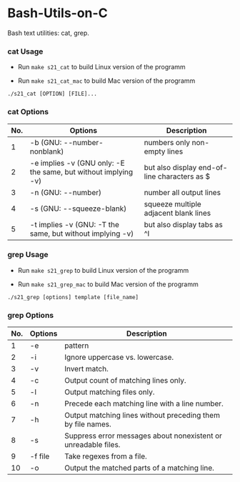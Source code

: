 # Bash-Utils-on-C

Bash text utilities: cat, grep.

### cat Usage

- Run `make s21_cat` to build Linux version of the programm

- Run `make s21_cat_mac` to build Mac version of the programm

`./s21_cat [OPTION] [FILE]...`

### cat Options

| No. | Options | Description |
| ------ | ------ | ------ |
| 1 | -b (GNU: --number-nonblank) | numbers only non-empty lines |
| 2 | -e implies -v (GNU only: -E the same, but without implying -v) | but also display end-of-line characters as $  |
| 3 | -n (GNU: --number) | number all output lines |
| 4 | -s (GNU: --squeeze-blank) | squeeze multiple adjacent blank lines |
| 5 | -t implies -v (GNU: -T the same, but without implying -v) | but also display tabs as ^I  |

### grep Usage

- Run `make s21_grep` to build Linux version of the programm

- Run `make s21_grep_mac` to build Mac version of the programm

`./s21_grep [options] template [file_name]`

### grep Options

| No. | Options | Description |
| ------ | ------ | ------ |
| 1 | -e | pattern |
| 2 | -i | Ignore uppercase vs. lowercase.  |
| 3 | -v | Invert match. |
| 4 | -c | Output count of matching lines only. |
| 5 | -l | Output matching files only.  |
| 6 | -n | Precede each matching line with a line number. |
| 7 | -h | Output matching lines without preceding them by file names. |
| 8 | -s | Suppress error messages about nonexistent or unreadable files. |
| 9 | -f file | Take regexes from a file. |
| 10 | -o | Output the matched parts of a matching line. |
